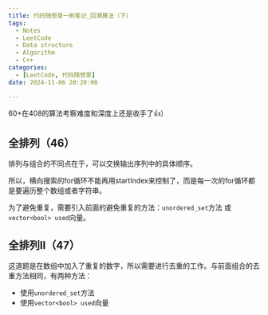 ```yaml
---
title: 代码随想录一刷笔记_回溯算法（下）
tags: 
  - Notes
  - LeetCode
  - Data structure
  - Algorithm
  - C++
categories: 
  - [LeetCode, 代码随想录]
date: 2024-11-06 20:20:00

---
```


60+在408的算法考察难度和深度上还是收手了👍）

<!-- more -->

## 全排列（46）

排列与组合的不同点在于，可以交换输出序列中的具体顺序。

所以，横向搜索的for循环不能再用startIndex来控制了，而是每一次的for循环都是要遍历整个数组或者字符串。

为了避免重复，需要引入前面的避免重复的方法：`unordered_set`方法 或 `vector<bool> used`向量。

## 全排列Ⅱ（47）

这道题是在数组中加入了重复的数字，所以需要进行去重的工作。与前面组合的去重方法相同，有两种方法：

- 使用`unordered_set`方法
- 使用`vector<bool> used`向量
